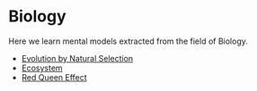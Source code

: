 # Biology

Here we learn mental models extracted from the field of Biology. 

- [Evolution by Natural Selection](https://github.com/WiseCharlie/mental-models/tree/master/02-biology/01-evolution-by-natural-selection)
- [Ecosystem](https://github.com/WiseCharlie/mental-models/tree/master/02-biology/02-ecosystem)
- [Red Queen Effect](https://github.com/WiseCharlie/mental-models/tree/master/02-biology/03-red-queen-effect)